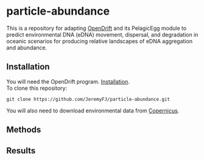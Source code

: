 # particle-abundance
This is a repository for adapting [OpenDrift](https://opendrift.github.io) and its PelagicEgg module to predict environmental DNA (eDNA) movement, dispersal, and degradation in oceanic scenarios for producing relative landscapes of eDNA aggregation and abundance.
## Installation
You will need the OpenDrift program. [Installation](https://opendrift.github.io/install.html). \
To clone this repository:

`git clone https://github.com/JeremyFJ/particle-abundance.git`

You will also need to download environmental data from [Copernicus](https://marine.copernicus.eu).
## Methods

## Results
